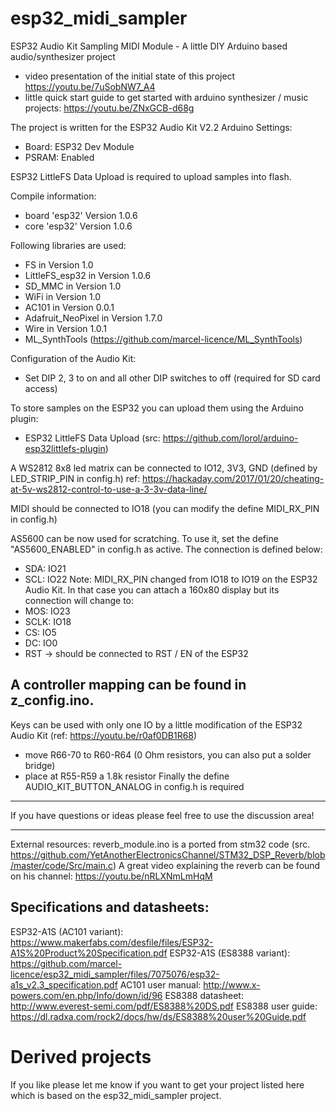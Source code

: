 # esp32_midi_sampler
ESP32 Audio Kit Sampling MIDI Module - A little DIY Arduino based audio/synthesizer project

- video presentation of the initial state of this project https://youtu.be/7uSobNW7_A4 
- little quick start guide to get started with arduino synthesizer / music projects: https://youtu.be/ZNxGCB-d68g

The project is written for the ESP32 Audio Kit V2.2
Arduino Settings:
- Board: ESP32 Dev Module
- PSRAM: Enabled

ESP32 LittleFS Data Upload is required to upload samples into flash.

Compile information:
- board 'esp32' Version 1.0.6
- core 'esp32' Version 1.0.6

Following libraries are used:
- FS in Version 1.0
- LittleFS_esp32 in Version 1.0.6
- SD_MMC in Version 1.0
- WiFi in Version 1.0
- AC101 in Version 0.0.1
- Adafruit_NeoPixel in Version 1.7.0
- Wire in Version 1.0.1
- ML_SynthTools (https://github.com/marcel-licence/ML_SynthTools)

Configuration of the Audio Kit:
- Set DIP 2, 3 to on and all other DIP switches to off (required for SD card access)

To store samples on the ESP32 you can upload them using the Arduino plugin:
- ESP32 LittleFS Data Upload (src: https://github.com/lorol/arduino-esp32littlefs-plugin)

A WS2812 8x8 led matrix can be connected to IO12, 3V3, GND (defined by LED_STRIP_PIN in config.h)
ref: https://hackaday.com/2017/01/20/cheating-at-5v-ws2812-control-to-use-a-3-3v-data-line/

MIDI should be connected to IO18  (you can modify the define MIDI_RX_PIN in config.h)

AS5600 can be now used for scratching. To use it, set the define "AS5600_ENABLED" in config.h as active.
The connection is defined below:
- SDA: IO21
- SCL: IO22
Note: MIDI_RX_PIN changed from IO18 to IO19 on the ESP32 Audio Kit.
In that case you can attach a 160x80 display but its connection will change to:
- MOS: IO23
- SCLK: IO18
- CS: IO5
- DC: IO0
- RST -> should be connected to RST / EN of the ESP32


A controller mapping can be found in z_config.ino.
---
Keys can be used with only one IO by a little modification of the ESP32 Audio Kit (ref: https://youtu.be/r0af0DB1R68)
- move R66-70 to R60-R64 (0 Ohm resistors, you can also put a solder bridge)
- place at R55-R59 a 1.8k resistor
Finally the define AUDIO_KIT_BUTTON_ANALOG in config.h is required

---
If you have questions or ideas please feel free to use the discussion area!

---
External resources:
reverb_module.ino is a ported from stm32 code (src. https://github.com/YetAnotherElectronicsChannel/STM32_DSP_Reverb/blob/master/code/Src/main.c)
A great video explaining the reverb can be found on his channel: https://youtu.be/nRLXNmLmHqM

Specifications and datasheets:
---

ESP32-A1S (AC101 variant): https://www.makerfabs.com/desfile/files/ESP32-A1S%20Product%20Specification.pdf
ESP32-A1S (ES8388 variant): https://github.com/marcel-licence/esp32_midi_sampler/files/7075076/esp32-a1s_v2.3_specification.pdf
AC101 user manual: http://www.x-powers.com/en.php/Info/down/id/96
ES8388 datasheet: http://www.everest-semi.com/pdf/ES8388%20DS.pdf
ES8388 user guide: https://dl.radxa.com/rock2/docs/hw/ds/ES8388%20user%20Guide.pdf

# Derived projects
If you like please let me know if you want to get your project listed here which is based on the esp32_midi_sampler project.
